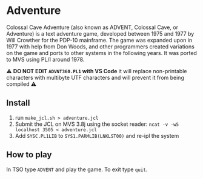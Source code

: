# Adventure

Colossal Cave Adventure (also known as ADVENT, Colossal Cave, or Adventure) is a text adventure game, developed between 1975 and 1977 by Will Crowther for the PDP-10 mainframe. The game was expanded upon in 1977 with help from Don Woods, and other programmers created variations on the game and ports to other systems in the following years. It was ported to MVS using PL/I around 1978.

:warning: **DO NOT EDIT `ADVNT360.PL1` with VS Code** it will replace non-printable characters with multibyte UTF characters and will prevent it from being compiled :warning:

## Install

1) run `make_jcl.sh > adventure.jcl`
2) Submit the JCL on MVS 3.8j using the socket reader: `ncat -v -w5 localhost 3505 < adventure.jcl`
3) Add `SYSC.PL1LIB` to `SYS1.PARMLIB(LNKLST00)` and re-ipl the system


## How to play

In TSO type `ADVENT` and play the game. To exit type `quit`.

